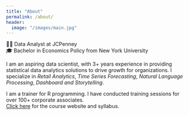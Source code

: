 ```yaml
---
title: "About"
permalink: /about/
header:
  image: "/images/main.jpg"
---
```


:woman_technologist: Data Analyst at JCPenney  
:mortar_board: Bachelor in Economics Policy from New York University

I am an aspiring data scientist, with 3+ years experience in providing statistical data analytics solutions to drive growth for organizations. I specialize in *Retail Analytics*, *Time Series Forecasting*, *Natural Language Processing*, *Dashboard and Storytelling*.

I am a trainer for R programming. I have conducted training sessions for over 100+ corporate associates.  
[Click here](https://cbatra9.github.io/JCP-R-Training/) for the course website and syllabus.

